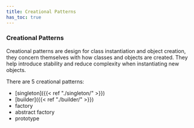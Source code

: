 ```yaml
---
title: Creational Patterns
has_toc: true
---
```



### Creational Patterns

Creational patterns are design for class instantiation and object creation, they concern themselves with how classes and objects are created. They help introduce stability and reduce complexity when instantiating new objects.

There are 5 creational patterns:

- [singleton]({{< ref "./singleton/" >}})
- [builder]({{< ref "./builder/" >}})
- factory
- abstract factory
- prototype

